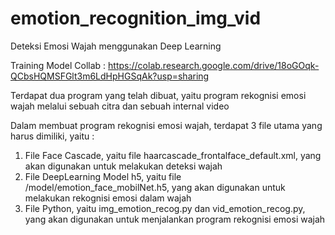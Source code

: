 # emotion_recognition_img_vid
Deteksi Emosi Wajah menggunakan Deep Learning

Training Model
Collab : https://colab.research.google.com/drive/18oGOqk-QCbsHQMSFGlt3m6LdHpHGSqAk?usp=sharing

Terdapat dua program yang telah dibuat, yaitu program rekognisi emosi wajah melalui sebuah citra dan sebuah internal video

Dalam membuat program rekognisi emosi wajah, terdapat 3 file utama yang harus dimiliki, yaitu :
1. File Face Cascade, yaitu file haarcascade_frontalface_default.xml, yang akan digunakan untuk melakukan deteksi wajah
2. File DeepLearning Model h5, yaitu file /model/emotion_face_mobilNet.h5, yang akan digunakan untuk melakukan rekognisi emosi dalam wajah
3. File Python, yaitu img_emotion_recog.py dan vid_emotion_recog.py, yang akan digunakan untuk menjalankan program rekognisi emosi wajah
